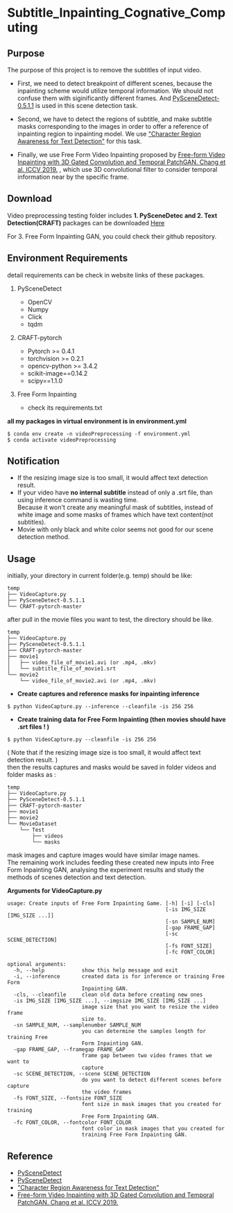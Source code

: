 # Subtitle_Inpainting_Cognative_Computing

## Purpose  
The purpose of this project is to remove the subtitles of input video.  

- First, we need to detect breakpoint of different scenes, because the inpainting scheme would utilize temporal information. We should not confuse them with siginificantly different frames. And [PySceneDetect-0.5.1.1](https://github.com/Breakthrough/PySceneDetect/) is used in this scene detection task.  

- Second, we have to detect the regions of subtitle, and make subtitle masks corresponding to the images in order to offer a reference of inpainting region to inpainting model. We use ["Character Region Awareness for Text Detection"](https://github.com/clovaai/CRAFT-pytorch) for this task.


- Finally, we use Free Form Video Inpainting proposed by [Free-form Video Inpainting with 3D Gated Convolution and Temporal PatchGAN. Chang et al. ICCV 2019.](https://github.com/amjltc295/Free-Form-Video-Inpainting) , which use 3D convolutional filter to consider temporal information near by the specific frame.  

## Download
Video preprocessing testing folder includes **1. PySceneDetec and 2. Text Detection(CRAFT)** packages can be downloaded [Here](https://drive.google.com/open?id=1ln3P9sjMEAL9o6Aanm46poLW6qPID8yO)  
  
For 3. Free Form Inpainting GAN, you could check their github repository.

## Environment Requirements  
detail requirements can be check in website links of these packages.  
1. PySceneDetect
    - OpenCV
    - Numpy
    - Click
    - tqdm

2.  CRAFT-pytorch
    - Pytorch >= 0.4.1
    - torchvision >= 0.2.1
    - opencv-python >= 3.4.2
    - scikit-image==0.14.2
    - scipy==1.1.0
3.  Free Form Inpainting
    - check its requirements.txt  
    
**all my packages in virtual environment is in environment.yml**  
```
$ conda env create -n videoPreprocessing -f environment.yml  
$ conda activate videoPreprocessing
```


## Notification  
- If the resizing image size is too small, it would affect text detection result.  
- If your video have **no internal subtitle** instead of only a .srt file, than using inference command is wasting time.  
Because it won't create any meaningful mask of subtitles, instead of white image and some masks of frames which have text content(not subtitles).  
- Movie with only black and white color seems not good for our scene detection method.  

## Usage

initially, your directory in current folder(e.g. temp) should be like:  
```
temp
├── VideoCapture.py
├── PySceneDetect-0.5.1.1
└── CRAFT-pytorch-master
```

after pull in the movie files you want to test, the directory should be like.  

```
temp
├── VideoCapture.py
├── PySceneDetect-0.5.1.1
├── CRAFT-pytorch-master
├── movie1
│   ├── video_file_of_movie1.avi (or .mp4, .mkv)
│   └── subtitle_file_of_movie1.srt
└── movie2
    └── video_file_of_movie2.avi (or .mp4, .mkv)
```

- **Create captures and reference masks for inpainting inference**
```
$ python VideoCapture.py --inference --cleanfile -is 256 256
```
- **Create training data for Free Form Inpainting (then movies should have .srt files ! )**
```
$ python VideoCapture.py --cleanfile -is 256 256
```
( Note that if the resizing image size is too small, it would affect text detection result. )  
then the results captures and masks would be saved in folder videos and folder masks as :  
```
temp
├── VideoCapture.py
├── PySceneDetect-0.5.1.1
├── CRAFT-pytorch-master
├── movie1
├── movie2
└── MovieDataset
    └── Test
        ├── videos
        └── masks
```
mask images and capture images would have similar image names.  
The remaining work includes feeding these created new inputs into Free Form Inpainting GAN, analysing the experiment results and study the methods of scenes detection and text detection.  


**Arguments for VideoCapture.py**
```
usage: Create inputs of Free Form Inpainting Game. [-h] [-i] [-cls]
                                                   [-is IMG_SIZE [IMG_SIZE ...]]
                                                   [-sn SAMPLE_NUM]
                                                   [-gap FRAME_GAP]
                                                   [-sc SCENE_DETECTION]
                                                   [-fs FONT_SIZE]
                                                   [-fc FONT_COLOR]

optional arguments:
  -h, --help            show this help message and exit
  -i, --inference       created data is for inference or training Free Form
                        Inpainting GAN.
  -cls, --cleanfile     clean old data before creating new ones
  -is IMG_SIZE [IMG_SIZE ...], --imgsize IMG_SIZE [IMG_SIZE ...]
                        image size that you want to resize the video frame
                        size to.
  -sn SAMPLE_NUM, --samplenumber SAMPLE_NUM
                        you can determine the samples length for training Free
                        Form Inpainting GAN.
  -gap FRAME_GAP, --framegap FRAME_GAP
                        frame gap between two video frames that we want to
                        capture
  -sc SCENE_DETECTION, --scene SCENE_DETECTION
                        do you want to detect different scenes before capture
                        the video frames
  -fs FONT_SIZE, --fontsize FONT_SIZE
                        font size in mask images that you created for training
                        Free Form Inpainting GAN.
  -fc FONT_COLOR, --fontcolor FONT_COLOR
                        font color in mask images that you created for
                        training Free Form Inpainting GAN.
```




## Reference
- [PySceneDetect](https://github.com/Breakthrough/PySceneDetect/)
- [PySceneDetect](https://pyscenedetect.readthedocs.io/en/latest/changelog/)
- ["Character Region Awareness for Text Detection"](https://github.com/clovaai/CRAFT-pytorch)
- [Free-form Video Inpainting with 3D Gated Convolution and Temporal PatchGAN. Chang et al. ICCV 2019.](https://github.com/amjltc295/Free-Form-Video-Inpainting)
